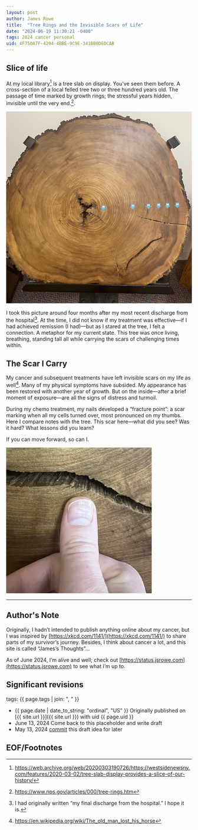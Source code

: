 ```yaml
---
layout: post
author: James Rowe
title:  "Tree Rings and the Invisible Scars of Life"
date: "2024-06-19 11:30:21 -0400"
tags: 2024 cancer personal
uid: 4F750A7F-4294-4BBE-9C9E-341BB0DEDCAB
---
```


## Slice of life

At my local library[^1] is a tree slab on display. You’ve seen them before. A cross-section of a local felled tree two or three hundred years old. The passage of time marked by growth rings; the stressful years hidden, invisible until the very end.[^2].

<img src="/assets/posts-images/tree.png" alt="tree slab" class="center-img img-stylish"/>

I took this picture around four months after my most recent discharge from the hospital[^3]. At the time, I did not know if my treatment was effective—if I had achieved remission (I had)—but as I stared at the tree, I felt a connection. A metaphor for my current state. This tree was once living, breathing, standing tall all while carrying the scars of challenging times within.

## The Scar I Carry

My cancer and subsequent treatments have left invisible scars on my life as well[^4]. Many of my physical symptoms have subsided. My appearance has been restored with another year of growth. But on the inside—after a brief moment of exposure—are all the signs of distress and turmoil.

During my chemo treatment, my nails developed a “fracture point”: a scar marking when all my cells turned over, most pronounced on my thumbs. Here I compare notes with the tree. This scar here—what did you see? Was it hard? What lessons did you learn?

If you can move forward, so can I.

<img src="/assets/posts-images/finger.png" alt="tree slab with thumb" class="center-img img-stylish"/>

---

## Author's Note

Originally, I hadn’t intended to publish anything online about my cancer, but I was inspired by [https://xkcd.com/1141/](https://xkcd.com/1141/) to share parts of my survivor’s journey. Besides, I think about cancer a lot, and this site is called “James’s Thoughts”...

As of June 2024, I’m alive and well; check out [https://status.jsrowe.com](https://status.jsrowe.com) to see what I’m up to.

## Significant revisions

tags: {{ page.tags | join: ", " }} <!-- todo move this somewhere -->

- {{ page.date | date_to_string: "ordinal", "US" }} Originally published on [{{ site.url }}]({{ site.url }}) with uid {{ page.uid }}
- June 13, 2024 Come back to this placeholder and write draft
- May 13, 2024 [commit](https://github.com/jsr6720/jsr6720.github.io/commit/ed65badbfaeb1af8b0976c4a7b1447eb5e9b8554) this draft idea for later

## EOF/Footnotes

[^1]: https://web.archive.org/web/20200303190726/https://westsidenewsny.com/features/2020-03-02/tree-slab-display-provides-a-slice-of-our-history/ 

[^2]: https://www.nps.gov/articles/000/tree-rings.htm

[^3]: I had originally written “my final discharge from the hospital.” I hope it is.

[^4]: https://en.wikipedia.org/wiki/The_old_man_lost_his_horse 
